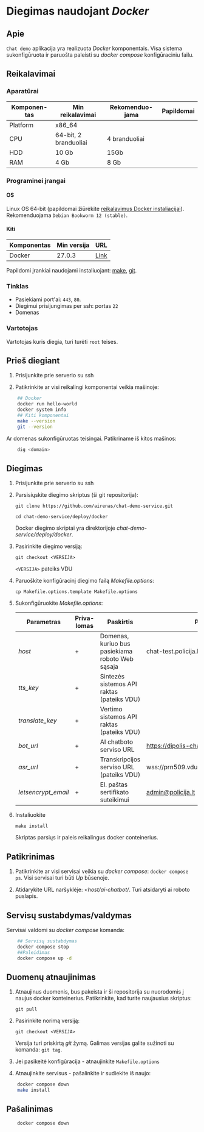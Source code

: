 # Diegimas naudojant *Docker*

## Apie

`Chat demo` aplikacija yra realizuota *Docker* komponentais. Visa sistema sukonfigūruota ir paruošta paleisti su *docker compose* konfigūraciniu failu.


## Reikalavimai

### Aparatūrai

| Komponen-tas | Min reikalavimai | Rekomenduo-jama | Papildomai |
| -----------------|------------------|---------------------|-------------------------------------------|
| Platform | x86_64 | | |
| CPU | 64-bit, 2 branduoliai | 4 branduoliai | |
| HDD | 10 Gb | 15Gb  | |
| RAM | 4 Gb | 8 Gb | |

### Programinei įrangai

#### OS

Linux OS 64-bit (papildomai žiūrėkite [reikalavimus Docker instaliacijai](https://docs.docker.com/engine/install/)). Rekomenduojama `Debian Bookworm 12 (stable)`. 


#### Kiti

| Komponentas | Min versija | URL |
| ---|-|-|
| Docker | 27.0.3 | [Link](https://docs.docker.com/engine/install/)

Papildomi įrankiai naudojami instaliuojant: [make](https://www.gnu.org/software/make/manual/make.html), [git](https://git-scm.com/download/linux).

### Tinklas

- Pasiekiami port'ai: `443`, `80`.
- Diegimui prisijungimas per ssh: portas `22`
- Domenas

### Vartotojas

Vartotojas kuris diegia, turi turėti `root` teises.

## Prieš diegiant

1. Prisijunkite prie serverio su ssh

2. Patikrinkite ar visi reikalingi komponentai veikia mašinoje:

```bash
    ## Docker
    docker run hello-world
    docker system info
    ## Kiti komponentai
    make --version
    git --version
```   
 
Ar domenas sukonfigūruotas teisingai. Patikriname iš kitos mašinos:
```bash
    dig <domain>
```

## Diegimas

1. Prisijunkite prie serverio su ssh

1. Parsisiųskite diegimo skriptus (ši git repositorija):

    `git clone https://github.com/airenas/chat-demo-service.git`

    `cd chat-demo-service/deploy/docker`

    Docker diegimo skriptai yra direktorijoje *chat-demo-service/deploy/docker*.

1. Pasirinkite diegimo versiją:

    `git checkout <VERSIJA>`
    
    `<VERSIJA>` pateiks VDU

1. Paruoškite konfigūracinį diegimo failą *Makefile.options*:

    `cp Makefile.options.template Makefile.options`

1. Sukonfigūruokite *Makefile.options*:

    | Parametras | Priva-lomas | Paskirtis | Pvz |
    |------------------|-----|-----------------------------------|------------------|
    | *host* | + | Domenas, kuriuo bus pasiekiama roboto Web sąsaja | chat-test.policija.lt | 
    | *tts_key* | + | Sintezės sistemos API raktas (pateiks VDU) | |
    | *translate_key* | + | Vertimo sistemos API raktas (pateiks VDU) ||
    | *bot_url* | + | AI chatboto serviso URL | https://dipolis-chat.policija.lt |
    | *asr_url* | + | Transkripcijos serviso URL (pateiks VDU) | wss://prn509.vdu.lt/client/ws/speech |
    | *letsencrypt_email* | + | El. paštas sertifikato suteikimui | admin@policija.lt |

1. Instaliuokite

    `make install`

    Skriptas parsiųs ir paleis reikalingus docker conteinerius.

## Patikrinimas

1. Patikrinkite ar visi servisai veikia su *docker compose*: `docker compose ps`. Visi servisai turi būti *Up* būsenoje.

1. Atidarykite URL naršyklėje: *<host/ai-chatbot/*. Turi atsidaryti ai roboto puslapis.

## Servisų sustabdymas/valdymas

Servisai valdomi su *docker compose* komanda:

```bash
    ## Servisų sustabdymas
    docker compose stop
    ##Paleidimas
    docker compose up -d
```

## Duomenų atnaujinimas

1. Atnaujinus duomenis, bus pakeista ir ši repositorija su nuorodomis į naujus docker konteinerius. Patikrinkite, kad turite naujausius skriptus:

    `git pull`

1. Pasirinkite norimą versiją:

    `git checkout <VERSIJA>`

    Versija turi priskirtą *git* žymą. Galimas versijas galite sužinoti su komanda: `git tag`.

1. Jei pasikeitė konfigūracija - atnaujinkite `Makefile.options`

1. Atnaujinkite servisus - pašalinkite ir sudiekite iš naujo:

```bash
    docker compose down
    make install
```

## Pašalinimas

```bash
    docker compose down
```
